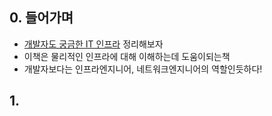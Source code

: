 ## 0. 들어가며
- [개발자도 궁금한 IT 인프라](https://jpub.tistory.com/810) 정리해보자
- 이책은 물리적인 인프라에 대해 이해하는데 도움이되는책
- 개발자보다는 인프라엔지니어, 네트워크엔지니어의 역할인듯하다!

## 1. 